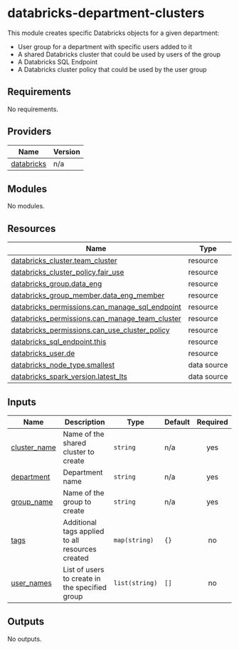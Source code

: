 # databricks-department-clusters


This module creates specific Databricks objects for a given department:

* User group for a department with specific users added to it
* A shared Databricks cluster that could be used by users of the group
* A Databricks SQL Endpoint
* A Databricks cluster policy that could be used by the user group

<!-- BEGIN_TF_DOCS -->
## Requirements

No requirements.

## Providers

| Name | Version |
|------|---------|
| <a name="provider_databricks"></a> [databricks](#provider\_databricks) | n/a |

## Modules

No modules.

## Resources

| Name | Type |
|------|------|
| [databricks_cluster.team_cluster](https://registry.terraform.io/providers/databricks/databricks/latest/docs/resources/cluster) | resource |
| [databricks_cluster_policy.fair_use](https://registry.terraform.io/providers/databricks/databricks/latest/docs/resources/cluster_policy) | resource |
| [databricks_group.data_eng](https://registry.terraform.io/providers/databricks/databricks/latest/docs/resources/group) | resource |
| [databricks_group_member.data_eng_member](https://registry.terraform.io/providers/databricks/databricks/latest/docs/resources/group_member) | resource |
| [databricks_permissions.can_manage_sql_endpoint](https://registry.terraform.io/providers/databricks/databricks/latest/docs/resources/permissions) | resource |
| [databricks_permissions.can_manage_team_cluster](https://registry.terraform.io/providers/databricks/databricks/latest/docs/resources/permissions) | resource |
| [databricks_permissions.can_use_cluster_policy](https://registry.terraform.io/providers/databricks/databricks/latest/docs/resources/permissions) | resource |
| [databricks_sql_endpoint.this](https://registry.terraform.io/providers/databricks/databricks/latest/docs/resources/sql_endpoint) | resource |
| [databricks_user.de](https://registry.terraform.io/providers/databricks/databricks/latest/docs/resources/user) | resource |
| [databricks_node_type.smallest](https://registry.terraform.io/providers/databricks/databricks/latest/docs/data-sources/node_type) | data source |
| [databricks_spark_version.latest_lts](https://registry.terraform.io/providers/databricks/databricks/latest/docs/data-sources/spark_version) | data source |

## Inputs

| Name | Description | Type | Default | Required |
|------|-------------|------|---------|:--------:|
| <a name="input_cluster_name"></a> [cluster\_name](#input\_cluster\_name) | Name of the shared cluster to create | `string` | n/a | yes |
| <a name="input_department"></a> [department](#input\_department) | Department name | `string` | n/a | yes |
| <a name="input_group_name"></a> [group\_name](#input\_group\_name) | Name of the group to create | `string` | n/a | yes |
| <a name="input_tags"></a> [tags](#input\_tags) | Additional tags applied to all resources created | `map(string)` | `{}` | no |
| <a name="input_user_names"></a> [user\_names](#input\_user\_names) | List of users to create in the specified group | `list(string)` | `[]` | no |

## Outputs

No outputs.
<!-- END_TF_DOCS -->

